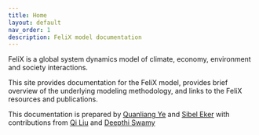 ```yaml
---
title: Home
layout: default
nav_order: 1
description: FeliX model documentation
---
```


FeliX is a global system dynamics model of climate, economy, environment and society interactions. 

This site provides documentation for the FeliX model, provides brief overview of the underlying modeling methodology, and links to the FeliX resources and publications.

This documentation is prepared by
[Quanliang Ye](https://www.ru.nl/en/people/ye-q) and [Sibel Eker](https://iiasa.ac.at/staff/sibel-eker) with contributions from [Qi Liu](https://www.researchgate.net/profile/Qi-Liu-321) and [Deepthi Swamy](https://iiasa.ac.at/staff/deepthi-swamy)
